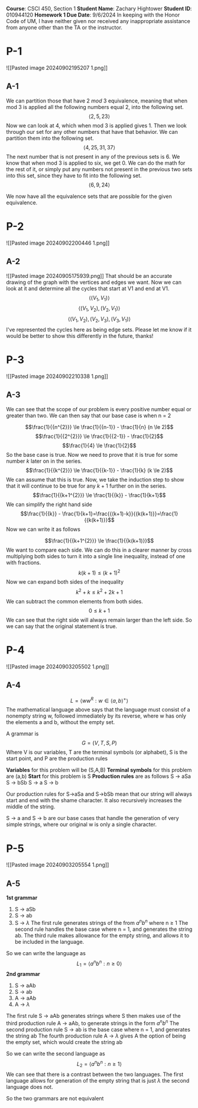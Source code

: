 **Course**: CSCI 450, Section 1
**Student Name**: Zachary Hightower
**Student ID**: 010944120
**Homework 1 Due Date**: 9/6/2024
In keeping with the Honor Code of UM, I have neither given nor received any inappropriate assistance from anyone other than the TA or the instructor.
# P-1
![[Pasted image 20240902195207 1.png]]
## A-1
 We can partition those that have $2 ~mod ~3$ equivalence, meaning that when mod 3 is applied all the following numbers equal 2, into the following set.
   $$\langle 2,5,23 \rangle$$
Now we can look at 4, which when mod 3 is applied gives 1. Then we look through our set for any other numbers that have that behavior. We can partition them into the following set. 
$$\langle 4,25,31,37 \rangle$$
The next number that is not present in any of the previous sets is 6. We know that when mod 3 is applied to six, we get 0. We can do the math for the rest of it, or simply put any numbers not present in the previous two sets into this set, since they have to fit into the following set. 
$$\langle 6,9,24 \rangle$$

We now have all the equivalence sets that are possible for the given equivalence. 

# P-2
![[Pasted image 20240902200446 1.png]]
## A-2
![[Pasted image 20240905175939.png]]
That should be an accurate drawing of the graph with the vertices and edges we want. Now we can look at it and determine all the cycles that start at V1 and end at V1.
$$\langle (V_{1},V_{1}) \rangle$$
$$\langle (V_{1},V_{2}),(V_{2},V_{1}) \rangle$$
$$\langle (V_{1},V_{2}),(V_{2},V_{3}),(V_{3},V_{1}) \rangle$$
I've represented the cycles here as being edge sets. Please let me know if it would be better to show this differently in the future, thanks!

# P-3
![[Pasted image 20240902210338 1.png]]
## A-3
We can see that the scope of our problem is every positive number equal or greater than two. We can then say that our base case is when n = 2

$$\frac{1}{{n^{2}}} \le \frac{1}{{n-1}} - \frac{1}{n} (n \le 2)$$
$$\frac{1}{{2^{2}}} \le \frac{1}{{2-1}} - \frac{1}{2}$$
$$\frac{1}{4} \le \frac{1}{2}$$
So the base case is true.
Now we need to prove that it is true for some number $k$ later on in the series. 
$$\frac{1}{{k^{2}}} \le \frac{1}{{k-1}} - \frac{1}{k} (k \le 2)$$
We can assume that this is true. 
Now, we take the induction step to show that it will continue to be true for any $k+1$ further on in the series. 
$$\frac{1}{{k+1^{2}}} \le \frac{1}{{k}} - \frac{1}{k+1}$$
We can simplify the right hand side
$$\frac{1}{{k}} - \frac{1}{k+1}=\frac{{(k+1)-k}}{{k(k+1)}}=\frac{1}{{k(k+1)}}$$
Now we can write it as follows

$$\frac{1}{{k+1^{2}}} \le \frac{1}{{k(k+1)}}$$
We want to compare each side. We can do this in a clearer manner by cross multiplying both sides to turn it into a single line inequality, instead of one with fractions. 
 $$k(k+1) \le (k+1)^{2}$$
 Now we can expand both sides of the inequality
 $$k^{2}+k \le k^{2}+2k+1$$
 We can subtract the common elements from both sides. 
 $$0 \le k+1$$
 We can see that the right side will always remain larger than the left side.
 So we can say that the original statement is true.

# P-4
![[Pasted image 20240903205502 1.png]]
## A-4
$$L=\langle ww^{R}:w \in \langle a,b \rangle^{+}\rangle$$
The mathematical language above says that the language must consist of a nonempty string w, followed immediately by its reverse, where w has only the elements a and b, without the empty set. 

A grammar is
$$G=(V,T,S,P)$$
Where V is our variables, T are the terminal symbols (or alphabet), S is the start point, and P are the production rules

**Variables** for this problem will be (S,A,B) 
**Terminal symbols** for this problem are (a,b)
**Start** for this problem is S
**Production rules** are as follows
S -> aSa
S -> bSb
S -> a
S -> b

Our production rules for S->aSa and S->bSb mean that our string will always start and end with the shame character. It also recursively increases the middle of the string. 

S -> a and S -> b are our base cases that handle the generation of very simple strings, where our original w is only a single character.
# P-5
![[Pasted image 20240903205554 1.png]]
## A-5
**1st grammar**
1. S -> aSb
2. S -> ab
3. S -> $\lambda$
The first rule generates strings of the from $a^{n}b^{n}$ where n $\ge$ 1
The second rule handles the base case where n = 1, and generates the string ab.
The third rule makes allowance for the empty string, and allows it to be included in the language.

So we can write the language as
$$L_{1}=\langle a^{n}b^{n}:n \ge 0 \rangle$$
**2nd grammar**
1. S -> aAb
2. S -> ab
3. A -> aAb
4. A -> $\lambda$

The first rule S -> aAb generates strings where S then makes use of the third production rule A -> aAb, to generate strings in the form $a^{n}b^{n}$
The second production rule S -> ab is the base case where n = 1, and generates the string ab
The fourth production rule A -> $\lambda$ gives A the option of being the empty set, which would create the string ab

So we can write the second language as
$$L_{2}=\langle a^{n}b^{n}:n \ge 1 \rangle$$
We can see that there is a contrast between the two languages. The first language allows for generation of the empty string that is just $\lambda$ the second language does not. 

So the two grammars are not equivalent



